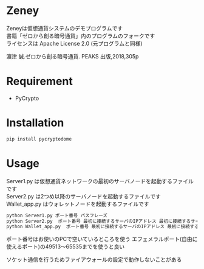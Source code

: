 # Zeney

Zeneyは仮想通貨システムのデモプログラムです  
書籍「ゼロから創る暗号通貨」内のプログラムのフォークです  
ライセンスは Apache License 2.0 (元プログラムと同様)  

濵津 誠.ゼロから創る暗号通貨. PEAKS 出版,2018,305p  

# Requirement

* PyCrypto

# Installation

```bash
pip install pycryptodome
```

# Usage

Server1.py は仮想通貨ネットワークの最初のサーバノードを起動するファイルです  
Server2.py は2つめ以降のサーバノードを起動するファイルです  
Wallet_app.py はウォレットノードを起動するファイルです  
```bash
python Server1.py ポート番号 パスフレーズ
python Server2.py  ポート番号 最初に接続するサーバのIPアドレス 最初に接続するサーバのポート番号 パスフレーズ
python Wallet_app.py  ポート番号 最初に接続するサーバのIPアドレス 最初に接続するサーバのポート番号
```
ポート番号はお使いのPCで空いているところを使う
エフェメラルポート(自由に使えるポート)の49513～65535までを使うと良い  

ソケット通信を行うためファイアウォールの設定で動作しないことがある  